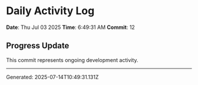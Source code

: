 # Daily Activity Log

**Date**: Thu Jul 03 2025
**Time**: 6:49:31 AM
**Commit**: 12

## Progress Update

This commit represents ongoing development activity.

---
Generated: 2025-07-14T10:49:31.131Z
